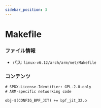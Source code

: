 ```yaml
---
sidebar_position: 3
---
```

# Makefile

### ファイル情報

- パス: `linux-v6.12/arch/arm/net/Makefile`

### コンテンツ

```txt
# SPDX-License-Identifier: GPL-2.0-only
# ARM-specific networking code

obj-$(CONFIG_BPF_JIT) += bpf_jit_32.o

```
